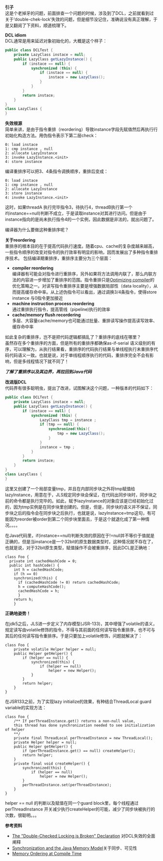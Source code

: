 **引子**  
这是个老掉牙的问题，前面排查一个问题的时候，涉及到了DCL，之前就看到过关于‘double-chek-lock’失效的问题，但是细节没记住，准确说没有真正理解，于是又翻阅了下资料，顺道梳理下。  

**DCL idiom**  
DCL通常是用来延迟对象初始化的，大概是这个样子：  
```java 
public class DCLTest {
    private LazyClass instace = null;
    public LazyClass getLazyInstance() {
        if (instace == null) {
            synchronized (this) {
                if (instace == null) {
                    instace = new LazyClass();
                }
            }
        }
        return instace;
    }
}
class LazyClass {
}
```  
**失效根源**   
简单来讲，是由于指令重排（reordering）导致instance字段先赋值然后再执行行初始化构造方法。用伪指令表示下第二层check：
```
0: load instace
1: cmp instance , null
2: allocate LazyInstance 
3: invoke LazyInstance.<init>
4: store instance 
```
编译重排序可以把3、4条指令调换顺序，重排后变成：
```
0: load instace
1: cmp instance , null
2: allocate LazyInstance 
3: store instance 
4: invoke LazyInstance.<init>
```
这时，如果threadA 执行完毕指令3，待执行4，threadB执行第一个if(instance==null)判断不成立，于是读取instance对其进行访问。但是由于instance指向的是尚未执行指令4的一个实例，因此数据是非法的，就出问题了。  

编译器为什么要做这种重排序呢？   

**关于reordering**  
重排序的根本目的在于提高代码执行速度。随着cpu、cache的复杂度越来越高，一些指令顺序的改变对指令的执行效率有明显的影响，因而发展出了多种指令重排序技术。
包括编译期重排序，重排序主要分为三个层面：  
- **compiler reordering**  
  编译器有可能会对指令进行重排序，另外如果将方法调用内联了，那么内联方法的内容进一步增加了重排序的范围。指令重排只是[Optimizing compiler](http://en.wikipedia.org/wiki/Optimizing_compiler#Data-flow_optimizations)的优化策略之一。对读写指令重排序主要是增强数据局部性（data locality），从而提高缓存命中率。从上述伪指令可以看出，通过调换3/4条指令，使得store instance 与0指令更加接近
- **machine instruction process reordering**  
  通过重排执行指令，提高管线（pipeline)执行的效率
- **cache/memory flush recordering**  
  多层、大容量cache/memory也可能通过批量、重排读写操作提高读写效率、缓存命中率  

如此复杂的重排序，岂不是把代码逻辑都搞乱了？重排序的底线在哪里？  
虽然存在多个重排序的方面，但是所有的重排序都确保as-if-serial 语义级别的有序，可以理解为，从执行结果看，重排序的代码执行结果与单线程执行未重排序代码代码语义一致。也就是说，对于单线程顺序执行的代码，重排序完全不会有影响，但是多线程情况下就不同了！  

___了解了重排序以及其边界，再拉回到Java代码___  

**改进版DCL**  
代码界有很多聪明虫，提出了改进，试图解决这个问题，一种版本的代码如下：  
```java 
public class DCLTest {
    private LazyClass instace = null;
    public LazyClass getLazyInstance() {
        if (instace == null) {
            synchronized (this) {
                LazyClass tmp = instance ;
                if (tmp == null) {
                    synchronized(this){
                        tmp = new LazyClass();
                    }
                }
                instance = tmp ;
            }
        }
        return instace;
    }
}
class LazyClass {
}
```  
这里又创建了一个局部变量tmp，并且在内部同步块之外将tmp赋值给lazyInstance，用意在于，JLS规定同步块会保证，在代码出同步块时，同步块之前的命令都是执行完毕的。如此，赋予lazyInstance的对象应该是已经初始化过的，因为tmp实例是在同步块里创建的。但是，但是，同步块的语义并不保证，同步块之后的指令会在同步块之后执行，也就是说，lazyInstance=tmp这句，有可能因为reorder被order到第二个同步块里面去，于是这个就退化成了第一种情况。。。。  

在Java代码里，if(instance==null)判断失效的原因在于!=null并不等价于值就是正确的，但是当instance是一个32bit的原生数据类型时，这种情况就不存在了，也就是说，对于32bit原生类型，赋值操作不会被重排序，因此DCL是正确地：
```
class Foo { 
  private int cachedHashCode = 0;
  public int hashCode() {
    int h = cachedHashCode;
    if (h == 0) 
    synchronized(this) {
      if (cachedHashCode != 0) return cachedHashCode;
      h = computeHashCode();
      cachedHashCode = h;
      }
    return h;
    }
```    


**正确地姿势！**  

在jdk5之后，JLS进一步定义了内存模型(JSR-133)，其中增强了volatile的语义，规定读写由volatile修饰的指令，不得与其前面的任何读写指令重排序，也不可与其后的任何读写指令重排序。于是只要加上volatile修饰，问题就解决了：
```
class Foo {
    private volatile Helper helper = null;
    public Helper getHelper() {
        if (helper == null) {
            synchronized(this) {
                if (helper == null)
                    helper = new Helper();
            }
        }
        return helper;
    }
}
```  

在JSR133之前，为了实现lazy initialize的效果，有种结合ThreadLocal guard variable的实现方法：
```
class Foo {
    /** If perThreadInstance.get() returns a non-null value, 
    this thread has done synchronization needed to see initialization of helper 
	**/
    private final ThreadLocal perThreadInstance = new ThreadLocal();
    private Helper helper = null;
    public Helper getHelper() {
        if (perThreadInstance.get() == null) createHelper();
        return helper;
    }
    private final void createHelper() {
        synchronized(this) {
            if (helper == null)
                helper = new Helper();
        }
        perThreadInstance.set(perThreadInstance);
    }
}
```  
helper == null 的判断以及赋值在同一个guard block里，每个线程通过perThreadInstance 开关减少执行createHelper的可能，减少了同步块被执行的次数，很聪明。。。


**参考资料**  
- [The "Double-Checked Locking is Broken" Declaration](http://www.cs.umd.edu/~pugh/java/memoryModel/DoubleCheckedLocking.html) 对DCL失效的全面阐释  
- [Synchronization and the Java Memory Model](http://gee.cs.oswego.edu/dl/cpj/jmm.html)关于同步、可见性  
- [Memory Ordering at Compile Time](http://preshing.com/20120625/memory-ordering-at-compile-time)
